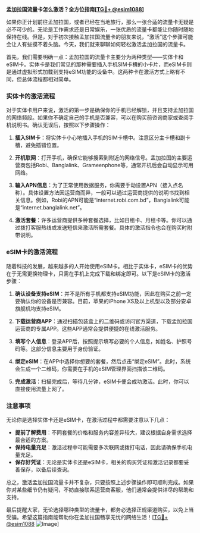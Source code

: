 **孟加拉国流量卡怎么激活？全方位指南[[TG💪+ @esim1088](https://t.me/s/esim1088)]**

如果你正计划前往孟加拉国，或者已经在当地旅行，那么一张合适的流量卡无疑是必不可少的。无论是工作需求还是日常娱乐，一张优质的流量卡都能让你随时随地保持在线。但是，对于初次接触孟加拉国流量卡的朋友来说，“激活”这个步骤可能会让人有些摸不着头脑。今天，我们就来聊聊如何轻松激活孟加拉国的流量卡。

首先，我们需要明确一点：孟加拉国的流量卡主要分为两种类型——实体卡和eSIM卡。实体卡是我们常见的那种需要插入手机SIM卡槽的小卡片，而eSIM卡则是通过虚拟形式加载到支持eSIM功能的设备中。这两种卡在激活方式上略有不同，但总体流程都相对简单。

### 实体卡的激活流程

对于实体卡用户来说，激活的第一步是确保你的手机已经解锁，并且支持孟加拉国的网络频段。如果你不确定自己的手机是否兼容，可以在购买前咨询商家或查阅手机说明书。确认无误后，按照以下步骤操作：

1. **插入SIM卡**：将实体卡小心地插入手机的SIM卡槽中。注意区分主卡槽和副卡槽，避免插错位置。
   
2. **开机联网**：打开手机，确保它能够搜索到附近的网络信号。孟加拉国的主要运营商包括Robi、Banglalink、Grameenphone等，通常开机后会自动显示可用网络。

3. **输入APN信息**：为了正常使用数据服务，你需要手动设置APN（接入点名称）。具体设置方法因运营商而异，一般可以通过运营商提供的说明书找到相关信息。例如，Robi的APN可能是“internet.robi.com.bd”，Banglalink可能是“internet.banglalink.net”。

4. **激活套餐**：许多运营商提供多种套餐选择，比如日租卡、月租卡等。你可以通过拨打客服热线或发送短信来激活所需套餐。具体的激活指令也会在购买时附带说明。

### eSIM卡的激活流程

随着科技的发展，越来越多的人开始使用eSIM卡。相比于实体卡，eSIM卡的优势在于无需更换物理卡，只需在手机上完成下载和绑定即可。以下是eSIM卡的激活步骤：

1. **确认设备支持eSIM**：并不是所有手机都支持eSIM功能，因此在购买之前一定要确认你的设备是否兼容。目前，苹果的iPhone XS及以上机型以及部分安卓旗舰机均支持eSIM。

2. **下载运营商APP**：通过扫描包装盒上的二维码或访问官方渠道，下载孟加拉国运营商的专属APP。这些APP通常会提供便捷的在线激活服务。

3. **填写个人信息**：登录APP后，按照提示填写必要的个人信息，如姓名、护照号码等。这部分信息主要用于身份验证。

4. **绑定eSIM**：在APP中选择你想要的套餐，然后点击“绑定eSIM”。此时，系统会生成一个二维码，你需要在手机的eSIM管理界面扫描该二维码。

5. **完成激活**：扫描完成后，等待几分钟，eSIM卡便会成功激活。此时，你可以直接使用流量上网了。

### 注意事项

无论你是选择实体卡还是eSIM卡，在激活过程中都需要注意以下几点：

- **提前了解费用**：不同套餐的价格和服务内容差异较大，建议根据自身需求选择最合适的方案。
- **保持电量充足**：激活过程中可能需要多次联网或拨打电话，因此请确保手机电量充足。
- **保存好凭证**：无论是实体卡还是eSIM卡，相关的购买凭证和激活记录都要妥善保存，以备后续查询。

总之，激活孟加拉国流量卡并不复杂，只要按照上述步骤操作即可顺利完成。如果你对某些细节仍有疑问，不妨直接联系运营商客服，他们通常会提供详尽的帮助和支持。

最后提醒大家，无论选择哪种类型的流量卡，都务必选择正规渠道购买，以免上当受骗。希望这篇指南能帮助你在孟加拉国畅享无忧的网络生活！[[TG💪+ @esim1088](https://t.me/s/esim1088) ![Image](https://i.postimg.cc/4NQfJmqS/Snipaste-2025-05-13-00-14-12.png)]